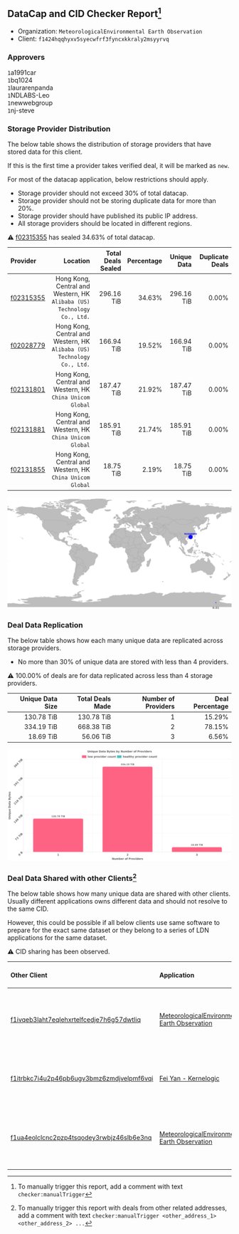 ## DataCap and CID Checker Report[^1]
 - Organization: `MeteorologicalEnvironmental Earth Observation`
 - Client: `f1424hqqhyxv5syecwfrf3fyncxkkraly2msyyrvq`
### Approvers
`1`a1991car<br/>`1`bq1024<br/>`1`laurarenpanda<br/>`1`NDLABS-Leo<br/>`1`newwebgroup<br/>`1`nj-steve


### Storage Provider Distribution
The below table shows the distribution of storage providers that have stored data for this client.

If this is the first time a provider takes verified deal, it will be marked as `new`.

For most of the datacap application, below restrictions should apply.
 - Storage provider should not exceed 30% of total datacap.
 - Storage provider should not be storing duplicate data for more than 20%.
 - Storage provider should have published its public IP address.
 - All storage providers should be located in different regions.

⚠️ [f02315355](https://filfox.info/en/address/f02315355) has sealed 34.63% of total datacap.

| Provider                                              |                                                                   Location | Total Deals Sealed | Percentage | Unique Data | Duplicate Deals |
| :---------------------------------------------------- | -------------------------------------------------------------------------: | -----------------: | ---------: | ----------: | --------------: |
| [f02315355](https://filfox.info/en/address/f02315355) | Hong Kong, Central and Western, HK<br/>`Alibaba (US) Technology Co., Ltd.` |         296.16 TiB |     34.63% |  296.16 TiB |           0.00% |
| [f02028779](https://filfox.info/en/address/f02028779) | Hong Kong, Central and Western, HK<br/>`Alibaba (US) Technology Co., Ltd.` |         166.94 TiB |     19.52% |  166.94 TiB |           0.00% |
| [f02131801](https://filfox.info/en/address/f02131801) |               Hong Kong, Central and Western, HK<br/>`China Unicom Global` |         187.47 TiB |     21.92% |  187.47 TiB |           0.00% |
| [f02131881](https://filfox.info/en/address/f02131881) |               Hong Kong, Central and Western, HK<br/>`China Unicom Global` |         185.91 TiB |     21.74% |  185.91 TiB |           0.00% |
| [f02131855](https://filfox.info/en/address/f02131855) |               Hong Kong, Central and Western, HK<br/>`China Unicom Global` |          18.75 TiB |      2.19% |   18.75 TiB |           0.00% |

<img src="https://raw.githubusercontent.com/data-preservation-programs/filplus-checker-assets/main/filecoin-project/filecoin-plus-large-datasets/issues/2167/1699335208554.png"/>

### Deal Data Replication
The below table shows how each many unique data are replicated across storage providers.

- No more than 30% of unique data are stored with less than 4 providers.

⚠️ 100.00% of deals are for data replicated across less than 4 storage providers.

| Unique Data Size | Total Deals Made | Number of Providers | Deal Percentage |
| ---------------: | ---------------: | ------------------: | --------------: |
|       130.78 TiB |       130.78 TiB |                   1 |          15.29% |
|       334.19 TiB |       668.38 TiB |                   2 |          78.15% |
|        18.69 TiB |        56.06 TiB |                   3 |           6.56% |

<img src="https://raw.githubusercontent.com/data-preservation-programs/filplus-checker-assets/main/filecoin-project/filecoin-plus-large-datasets/issues/2167/1699335209273.png"/>

### Deal Data Shared with other Clients[^3]
The below table shows how many unique data are shared with other clients.
Usually different applications owns different data and should not resolve to the same CID.

However, this could be possible if all below clients use same software to prepare for the exact same dataset or they belong to a series of LDN applications for the same dataset.

⚠️ CID sharing has been observed.

| Other Client                                                                                                          | Application                                                                                                                   | Total Deals Affected | Unique CIDs | Approvers                                                                                                                                   |
| :-------------------------------------------------------------------------------------------------------------------- | :---------------------------------------------------------------------------------------------------------------------------- | -------------------: | ----------: | :------------------------------------------------------------------------------------------------------------------------------------------ |
| [f1ivqeb3laht7eqlehxrtelfcedje7h6g57dwtliq](https://filfox.info/en/address/f1ivqeb3laht7eqlehxrtelfcedje7h6g57dwtliq) | [MeteorologicalEnvironmental Earth Observation](https://github.com/filecoin-project/filecoin-plus-large-datasets/issues/1508) |             2.12 PiB |      15,180 | `2`cryptowhizzard<br/>`1`flyworker<br/>`1`Joss-Hua<br/>`1`liyunzhi-666<br/>`1`NDLABS-Leo<br/>`1`NiwanDao<br/>`2`stcouldlisa<br/>`1`xinaxu   |
| [f1itrbkc7i4u2p46pb6ugv3bmz6zmdjvelpmf6vqi](https://filfox.info/en/address/f1itrbkc7i4u2p46pb6ugv3bmz6zmdjvelpmf6vqi) | [Fei Yan \- Kernelogic](https://github.com/filecoin-project/filecoin-plus-large-datasets/issues/1106)                         |           454.56 TiB |       3,364 | `1`1ane-1<br/>`1`cryptowhizzard<br/>`2`flyworker<br/>`1`liyunzhi-666<br/>`1`NDLABS-Leo<br/>`2`newwebgroup<br/>`2`xinaxu                     |
| [f1ua4eolclcnc2pzp4tsqodey3rwbjz46slb6e3nq](https://filfox.info/en/address/f1ua4eolclcnc2pzp4tsqodey3rwbjz46slb6e3nq) | [MeteorologicalEnvironmental Earth Observation](https://github.com/filecoin-project/filecoin-plus-large-datasets/issues/1507) |           329.72 TiB |       7,253 | `1`cryptowhizzard<br/>`2`flyworker<br/>`2`Joss-Hua<br/>`1`NDLABS-Leo<br/>`2`NiwanDao<br/>`2`stcouldlisa<br/>`1`xiaoyuaiheshui<br/>`1`xinaxu |

[^1]: To manually trigger this report, add a comment with text `checker:manualTrigger`

[^2]: Deals from those addresses are combined into this report as they are specified with `checker:manualTrigger`

[^3]: To manually trigger this report with deals from other related addresses, add a comment with text `checker:manualTrigger <other_address_1> <other_address_2> ...`
